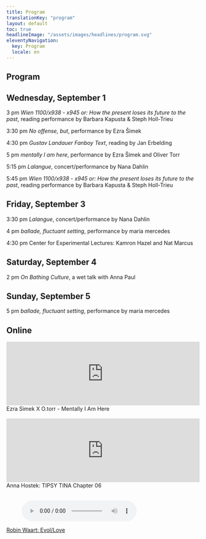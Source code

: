 ```yaml
---
title: Program
translationKey: "program"
layout: default
toc: true
headlineImage: "/assets/images/headlines/program.svg"
eleventyNavigation:
  key: Program
  locale: en
---
```


## Program

## Wednesday, September 1

3 pm
*Wien 1100/x938 - x945 or: How the present loses its future to the past*, reading performance by Barbara Kapusta & Steph Holl-Trieu

3:30 pm
*No offense, but*, performance by Ezra Šimek

4:30 pm
*Gustav Landauer Fanboy Text*, reading by Jan Erbelding

5 pm
*mentally I am here*, performance by Ezra Šimek and Oliver Torr

5:15 pm
*Lalangue*, concert/performance by Nana Dahlin

5:45 pm
*Wien 1100/x938 - x945 or: How the present loses its future to the past*, reading performance by Barbara Kapusta & Steph Holl-Trieu

## Friday, September 3

3:30 pm
*Lalangue*, concert/performance by Nana Dahlin

4 pm
*ballade, fluctuant setting*, performance by maria mercedes

4:30 pm
Center for Experimental Lectures: Kamron Hazel and Nat Marcus

## Saturday, September 4

2 pm
*On Bathing Culture*, a wet talk with Anna Paul

## Sunday, September 5

5 pm
*ballade, fluctuant setting*, performance by maria mercedes

## Online

<iframe width="100%" height="166" scrolling="no" frameborder="no" allow="autoplay" src="https://w.soundcloud.com/player/?url=https%3A//api.soundcloud.com/tracks/1114505395&color=%23000000&auto_play=false&hide_related=false&show_comments=true&show_user=true&show_reposts=false&show_teaser=true"></iframe>
Ezra Simek X O.torr - Mentally I Am Here

<br>
<br>

<iframe width="100%" height="166" scrolling="no" frameborder="no" allow="autoplay" src="https://w.soundcloud.com/player/?url=https%3A//api.soundcloud.com/tracks/1114504852&color=%23ff0000&auto_play=false&hide_related=false&show_comments=true&show_user=true&show_reposts=false&show_teaser=true"></iframe>
Anna Hostek: TIPSY TINA Chapter 06

<br>
<br>

<figure>
    <audio
        controls
        src="http://45.82.190.23:8000/ices">
            Your browser does not support the
            <code>audio</code> element.
    </audio>
</figure>

[Robin Waart: Evol/Love](http://evolloveat.robinwaart.nl/)